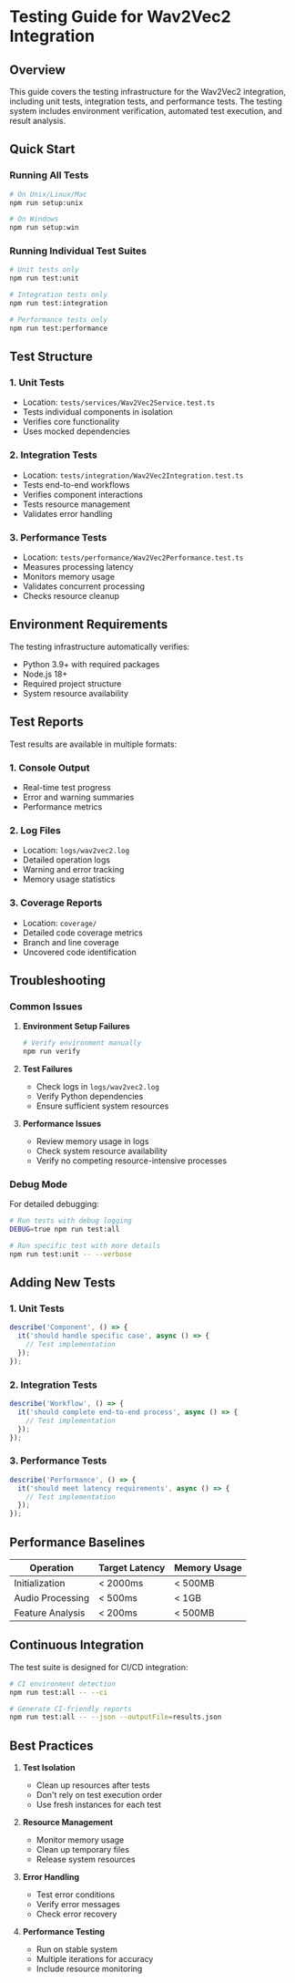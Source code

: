 # Testing Guide for Wav2Vec2 Integration

## Overview

This guide covers the testing infrastructure for the Wav2Vec2 integration, including unit tests, integration tests, and performance tests. The testing system includes environment verification, automated test execution, and result analysis.

## Quick Start

### Running All Tests

```bash
# On Unix/Linux/Mac
npm run setup:unix

# On Windows
npm run setup:win
```

### Running Individual Test Suites

```bash
# Unit tests only
npm run test:unit

# Integration tests only
npm run test:integration

# Performance tests only
npm run test:performance
```

## Test Structure

### 1. Unit Tests
- Location: `tests/services/Wav2Vec2Service.test.ts`
- Tests individual components in isolation
- Verifies core functionality
- Uses mocked dependencies

### 2. Integration Tests
- Location: `tests/integration/Wav2Vec2Integration.test.ts`
- Tests end-to-end workflows
- Verifies component interactions
- Tests resource management
- Validates error handling

### 3. Performance Tests
- Location: `tests/performance/Wav2Vec2Performance.test.ts`
- Measures processing latency
- Monitors memory usage
- Validates concurrent processing
- Checks resource cleanup

## Environment Requirements

The testing infrastructure automatically verifies:
- Python 3.9+ with required packages
- Node.js 18+
- Required project structure
- System resource availability

## Test Reports

Test results are available in multiple formats:

### 1. Console Output
- Real-time test progress
- Error and warning summaries
- Performance metrics

### 2. Log Files
- Location: `logs/wav2vec2.log`
- Detailed operation logs
- Warning and error tracking
- Memory usage statistics

### 3. Coverage Reports
- Location: `coverage/`
- Detailed code coverage metrics
- Branch and line coverage
- Uncovered code identification

## Troubleshooting

### Common Issues

1. **Environment Setup Failures**
   ```bash
   # Verify environment manually
   npm run verify
   ```

2. **Test Failures**
   - Check logs in `logs/wav2vec2.log`
   - Verify Python dependencies
   - Ensure sufficient system resources

3. **Performance Issues**
   - Review memory usage in logs
   - Check system resource availability
   - Verify no competing resource-intensive processes

### Debug Mode

For detailed debugging:

```bash
# Run tests with debug logging
DEBUG=true npm run test:all

# Run specific test with more details
npm run test:unit -- --verbose
```

## Adding New Tests

### 1. Unit Tests
```typescript
describe('Component', () => {
  it('should handle specific case', async () => {
    // Test implementation
  });
});
```

### 2. Integration Tests
```typescript
describe('Workflow', () => {
  it('should complete end-to-end process', async () => {
    // Test implementation
  });
});
```

### 3. Performance Tests
```typescript
describe('Performance', () => {
  it('should meet latency requirements', async () => {
    // Test implementation
  });
});
```

## Performance Baselines

| Operation          | Target Latency | Memory Usage |
|-------------------|----------------|--------------|
| Initialization    | < 2000ms      | < 500MB      |
| Audio Processing  | < 500ms       | < 1GB        |
| Feature Analysis  | < 200ms       | < 500MB      |

## Continuous Integration

The test suite is designed for CI/CD integration:

```bash
# CI environment detection
npm run test:all -- --ci

# Generate CI-friendly reports
npm run test:all -- --json --outputFile=results.json
```

## Best Practices

1. **Test Isolation**
   - Clean up resources after tests
   - Don't rely on test execution order
   - Use fresh instances for each test

2. **Resource Management**
   - Monitor memory usage
   - Clean up temporary files
   - Release system resources

3. **Error Handling**
   - Test error conditions
   - Verify error messages
   - Check error recovery

4. **Performance Testing**
   - Run on stable system
   - Multiple iterations for accuracy
   - Include resource monitoring